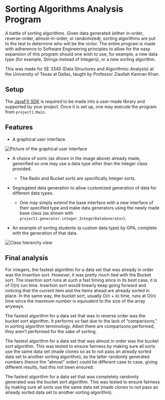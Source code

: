 # Sorting Algorithms Analysis Program

A battle of sorting algorithms. Given data generated (either in-order, reverse-order, 
almost-in-order, or randomized), sorting algorithms are put to the test to determine who will
be the victor. The entire program is made with adherence to Software Engineering principles to
allow for the easy expansion of this program should one wish to use, for example, a new data type
(for example, Strings instead of Integers), or a new sorting algorithm.

This was made for SE 3345 (Data Structures and Algorithmic Analysis) at the University of 
Texas at Dallas, taught by Professor Ziaullah Kamran Khan.

## Setup

The [JavaFX SDK](https://gluonhq.com/products/javafx/) is required to be made into a user-made
library and supported by your project. Once it is set up, one may execute the program from 
`project1.Main`.

## Features

* A graphical user interface.

![Picture of the graphical user interface](https://i.imgur.com/tbutrpV.png)

* A choice of sorts (as shown in the image above) already made, generified so one may
use a data type other than the Integer class provided.
    * The Radix and Bucket sorts are specifically Integer sorts.

* Segregated data generation to allow customized generation of data for different data types.
    * One may simply extend the base interface with a new interface of their specified type and
    make data generators using the newly made base class (as shown with 
    `project1.generator.integer.IntegerDataGenerator`).

* An example of sorting students (a custom data type) by GPA, complete with the generation of that data.
    
![Class hierarchy view](https://i.imgur.com/lwVJlRV.png)

## Final analysis
For integers, the fastest algorithm for a data set that was already in order was the Insertion 
sort. However, it was pretty much tied with the Bucket sort. The insertion sort runs at such a
fast timing since in its best case, it is of O(n) run time. Insertion sort would linearly keep 
going forward and noticing that the current item and the items ahead are already sorted in place. 
In the same way, the bucket sort, usually O(n + k) time, runs at O(n) time since the maximum 
number is equivalent to the size of the array anyways. 

The fastest algorithm for a data set that was in reverse order was the bucket sort algorithm. It 
performs so fast due to the lack of “comparisons,” in sorting algorithm terminology. Albeit 
there are comparisons performed, they aren’t performed for the sake of sorting.

The fastest algorithm for a data set that was almost in order was the bucket sort algorithm. This 
was tested to ensure fairness by making sure all sorts use the same data set (made clones so as 
to not pass an already sorted data set to another sorting algorithm), as the latter randomly 
generated numbers (hence the “almost” order) could be different case to case, giving different 
results, had this not been ensured.

The fastest algorithm for a data set that was completely randomly generated was the bucket sort 
algorithm. This was tested to ensure fairness by making sure all sorts use the same data set 
(made clones to not pass an already sorted data set to another sorting algorithm). 